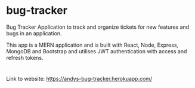 # bug-tracker

Bug Tracker Application to track and organize tickets for new features and bugs in an application.

This app is a MERN application and is built with React, Node, Express, MongoDB and Bootstrap and utilises JWT authentication with access and refresh tokens.

#

Link to website: https://andys-bug-tracker.herokuapp.com/
